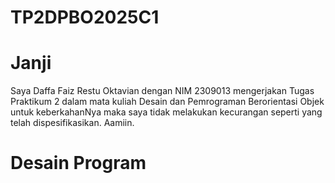 # TP2DPBO2025C1
# Janji
Saya Daffa Faiz Restu Oktavian dengan NIM 2309013 mengerjakan Tugas Praktikum 2 dalam mata kuliah Desain dan Pemrograman Berorientasi Objek untuk keberkahanNya maka saya tidak melakukan kecurangan seperti yang telah dispesifikasikan. Aamiin.
# Desain Program
